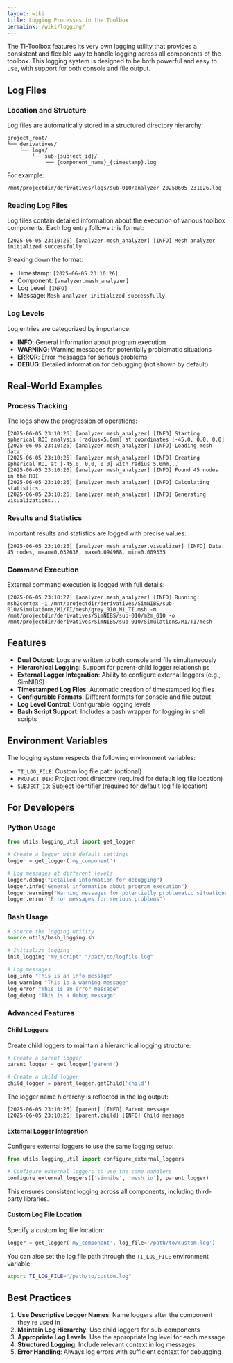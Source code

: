 ```yaml
---
layout: wiki
title: Logging Processes in the Toolbox
permalink: /wiki/logging/
---
```


The TI-Toolbox features its very own logging utility that provides a consistent and flexible way to handle logging across all components of the toolbox. This logging system is designed to be both powerful and easy to use, with support for both console and file output.

## Log Files

### Location and Structure

Log files are automatically stored in a structured directory hierarchy:
```
project_root/
└── derivatives/
    └── logs/
        └── sub-{subject_id}/
            └── {component_name}_{timestamp}.log
```

For example:
```
/mnt/projectdir/derivatives/logs/sub-010/analyzer_20250605_231026.log
```

### Reading Log Files

Log files contain detailed information about the execution of various toolbox components. Each log entry follows this format:
```
[2025-06-05 23:10:26] [analyzer.mesh_analyzer] [INFO] Mesh analyzer initialized successfully
```

Breaking down the format:
- Timestamp: `[2025-06-05 23:10:26]`
- Component: `[analyzer.mesh_analyzer]`
- Log Level: `[INFO]`
- Message: `Mesh analyzer initialized successfully`

### Log Levels

Log entries are categorized by importance:
- **INFO**: General information about program execution
- **WARNING**: Warning messages for potentially problematic situations
- **ERROR**: Error messages for serious problems
- **DEBUG**: Detailed information for debugging (not shown by default)

## Real-World Examples

### Process Tracking

The logs show the progression of operations:

```
[2025-06-05 23:10:26] [analyzer.mesh_analyzer] [INFO] Starting spherical ROI analysis (radius=5.0mm) at coordinates [-45.0, 0.0, 0.0]
[2025-06-05 23:10:26] [analyzer.mesh_analyzer] [INFO] Loading mesh data...
[2025-06-05 23:10:26] [analyzer.mesh_analyzer] [INFO] Creating spherical ROI at [-45.0, 0.0, 0.0] with radius 5.0mm...
[2025-06-05 23:10:26] [analyzer.mesh_analyzer] [INFO] Found 45 nodes in the ROI
[2025-06-05 23:10:26] [analyzer.mesh_analyzer] [INFO] Calculating statistics...
[2025-06-05 23:10:26] [analyzer.mesh_analyzer] [INFO] Generating visualizations...
```

### Results and Statistics

Important results and statistics are logged with precise values:

```
[2025-06-05 23:10:26] [analyzer.mesh_analyzer.visualizer] [INFO] Data: 45 nodes, mean=0.032638, max=0.094988, min=0.009335
```

### Command Execution

External command execution is logged with full details:

```
[2025-06-05 23:10:27] [analyzer.mesh_analyzer] [INFO] Running: msh2cortex -i /mnt/projectdir/derivatives/SimNIBS/sub-010/Simulations/M1/TI/mesh/grey_010_M1_TI.msh -m /mnt/projectdir/derivatives/SimNIBS/sub-010/m2m_010 -o /mnt/projectdir/derivatives/SimNIBS/sub-010/Simulations/M1/TI/mesh
```

## Features

- **Dual Output**: Logs are written to both console and file simultaneously
- **Hierarchical Logging**: Support for parent-child logger relationships
- **External Logger Integration**: Ability to configure external loggers (e.g., SimNIBS)
- **Timestamped Log Files**: Automatic creation of timestamped log files
- **Configurable Formats**: Different formats for console and file output
- **Log Level Control**: Configurable logging levels
- **Bash Script Support**: Includes a bash wrapper for logging in shell scripts

## Environment Variables

The logging system respects the following environment variables:
- `TI_LOG_FILE`: Custom log file path (optional)
- `PROJECT_DIR`: Project root directory (required for default log file location)
- `SUBJECT_ID`: Subject identifier (required for default log file location)

## For Developers

### Python Usage

```python
from utils.logging_util import get_logger

# Create a logger with default settings
logger = get_logger('my_component')

# Log messages at different levels
logger.debug("Detailed information for debugging")
logger.info("General information about program execution")
logger.warning("Warning messages for potentially problematic situations")
logger.error("Error messages for serious problems")
```

### Bash Usage

```bash
# Source the logging utility
source utils/bash_logging.sh

# Initialize logging
init_logging "my_script" "/path/to/logfile.log"

# Log messages
log_info "This is an info message"
log_warning "This is a warning message"
log_error "This is an error message"
log_debug "This is a debug message"
```

### Advanced Features

#### Child Loggers

Create child loggers to maintain a hierarchical logging structure:

```python
# Create a parent logger
parent_logger = get_logger('parent')

# Create a child logger
child_logger = parent_logger.getChild('child')
```

The logger name hierarchy is reflected in the log output:
```
[2025-06-05 23:10:26] [parent] [INFO] Parent message
[2025-06-05 23:10:26] [parent.child] [INFO] Child message
```

#### External Logger Integration

Configure external loggers to use the same logging setup:

```python
from utils.logging_util import configure_external_loggers

# Configure external loggers to use the same handlers
configure_external_loggers(['simnibs', 'mesh_io'], parent_logger)
```

This ensures consistent logging across all components, including third-party libraries.

#### Custom Log File Location

Specify a custom log file location:

```python
logger = get_logger('my_component', log_file='/path/to/custom.log')
```

You can also set the log file path through the `TI_LOG_FILE` environment variable:
```bash
export TI_LOG_FILE="/path/to/custom.log"
```

## Best Practices

1. **Use Descriptive Logger Names**: Name loggers after the component they're used in
2. **Maintain Log Hierarchy**: Use child loggers for sub-components
3. **Appropriate Log Levels**: Use the appropriate log level for each message
4. **Structured Logging**: Include relevant context in log messages
5. **Error Handling**: Always log errors with sufficient context for debugging 
